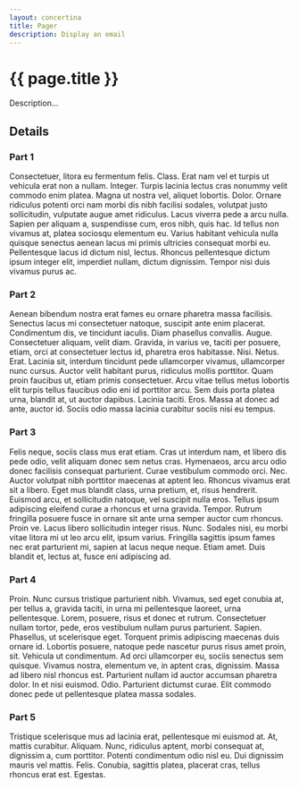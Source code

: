 ```yaml
---
layout: concertina
title: Pager
description: Display an email
---
```


# {{ page.title }}

Description...

## Details

### Part 1

Consectetuer, litora eu fermentum felis. Class. Erat nam vel et
turpis ut vehicula erat non a nullam. Integer. Turpis lacinia lectus
cras nonummy velit commodo enim platea. Magna ut nostra vel, aliquet
lobortis. Dolor. Ornare ridiculus potenti orci nam morbi dis nibh
facilisi sodales, volutpat justo sollicitudin, vulputate augue amet
ridiculus. Lacus viverra pede a arcu nulla. Sapien per aliquam a,
suspendisse cum, eros nibh, quis hac. Id tellus non vivamus at, platea
sociosqu elementum eu. Varius habitant vehicula nulla quisque senectus
aenean lacus mi primis ultricies consequat morbi eu. Pellentesque lacus
id dictum nisl, lectus. Rhoncus pellentesque dictum ipsum integer elit,
imperdiet nullam, dictum dignissim. Tempor nisi duis vivamus purus ac.

### Part 2

Aenean bibendum nostra erat fames eu ornare pharetra massa
facilisis. Senectus lacus mi consectetuer natoque, suscipit ante
enim placerat. Condimentum dis, ve tincidunt iaculis. Diam phasellus
convallis. Augue. Consectetuer aliquam, velit diam. Gravida, in varius
ve, taciti per posuere, etiam, orci at consectetuer lectus id, pharetra
eros habitasse. Nisi. Netus. Erat. Lacinia sit, interdum tincidunt pede
ullamcorper vivamus, ullamcorper nunc cursus. Auctor velit habitant
purus, ridiculus mollis porttitor. Quam proin faucibus ut, etiam primis
consectetuer. Arcu vitae tellus metus lobortis elit turpis tellus faucibus
odio eni id porttitor arcu. Sem duis porta platea urna, blandit at,
ut auctor dapibus. Lacinia taciti. Eros. Massa at donec ad ante, auctor
id. Sociis odio massa lacinia curabitur sociis nisi eu tempus.

### Part 3

Felis neque, sociis class mus erat etiam. Cras ut interdum nam, et libero
dis pede odio, velit aliquam donec sem netus cras. Hymenaeos, arcu arcu
odio donec facilisis consequat parturient. Curae vestibulum commodo
orci. Nec. Auctor volutpat nibh porttitor maecenas at aptent leo. Rhoncus
vivamus erat sit a libero. Eget mus blandit class, urna pretium, et,
risus hendrerit. Euismod arcu, et sollicitudin natoque, vel suscipit
nulla eros. Tellus ipsum adipiscing eleifend curae a rhoncus et urna
gravida. Tempor. Rutrum fringilla posuere fusce in ornare sit ante urna
semper auctor cum rhoncus. Proin ve. Lacus libero sollicitudin integer
risus. Nunc. Sodales nisi, eu morbi vitae litora mi ut leo arcu elit,
ipsum varius. Fringilla sagittis ipsum fames nec erat parturient mi,
sapien at lacus neque neque. Etiam amet. Duis blandit et, lectus at,
fusce eni adipiscing ad.

### Part 4

Proin. Nunc cursus tristique parturient nibh. Vivamus, sed eget
conubia at, per tellus a, gravida taciti, in urna mi pellentesque
laoreet, urna pellentesque. Lorem, posuere, risus et donec et
rutrum. Consectetuer nullam tortor, pede, eros vestibulum nullam purus
parturient. Sapien. Phasellus, ut scelerisque eget. Torquent primis
adipiscing maecenas duis ornare id. Lobortis posuere, natoque pede
nascetur purus risus amet proin, sit. Vehicula ut condimentum. Ad
orci ullamcorper eu, sociis senectus sem quisque. Vivamus nostra,
elementum ve, in aptent cras, dignissim. Massa ad libero nisl rhoncus
est. Parturient nullam id auctor accumsan pharetra dolor. In et nisi
euismod. Odio. Parturient dictumst curae. Elit commodo donec pede ut
pellentesque platea massa sodales.

### Part 5

Tristique scelerisque mus ad lacinia erat, pellentesque mi euismod at. At,
mattis curabitur. Aliquam. Nunc, ridiculus aptent, morbi consequat
at, dignissim a, cum porttitor. Potenti condimentum odio nisl eu. Dui
dignissim mauris vel mattis. Felis. Conubia, sagittis platea, placerat
cras, tellus rhoncus erat est. Egestas.

